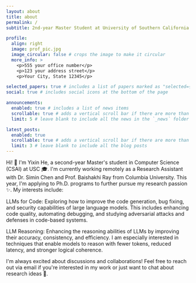 ```yaml
---
layout: about
title: about
permalink: /
subtitle: 2nd-year Master Student at University of Southern California

profile:
  align: right
  image: prof_pic.jpg
  image_circular: false # crops the image to make it circular
  more_info: >
    <p>555 your office number</p>
    <p>123 your address street</p>
    <p>Your City, State 12345</p>

selected_papers: true # includes a list of papers marked as "selected={true}"
social: true # includes social icons at the bottom of the page

announcements:
  enabled: true # includes a list of news items
  scrollable: true # adds a vertical scroll bar if there are more than 3 news items
  limit: 5 # leave blank to include all the news in the `_news` folder

latest_posts:
  enabled: true
  scrollable: true # adds a vertical scroll bar if there are more than 3 new posts items
  limit: 3 # leave blank to include all the blog posts
---
```


<!-- Write your biography here. Tell the world about yourself. Link to your favorite [subreddit](http://reddit.com). You can put a picture in, too. The code is already in, just name your picture `prof_pic.jpg` and put it in the `img/` folder.

Put your address / P.O. box / other info right below your picture. You can also disable any of these elements by editing `profile` property of the YAML header of your `_pages/about.md`. Edit `_bibliography/papers.bib` and Jekyll will render your [publications page](/al-folio/publications/) automatically.

Link to your social media connections, too. This theme is set up to use [Font Awesome icons](https://fontawesome.com/) and [Academicons](https://jpswalsh.github.io/academicons/), like the ones below. Add your Facebook, Twitter, LinkedIn, Google Scholar, or just disable all of them. -->

Hi! 👋 I'm Yixin He, a second-year Master's student in Computer Science (CSAI) at USC 🎓. I'm currently working remotely as a Research Assistant with Dr. Simin Chen and Prof. Baishakhi Ray from Columbia University. This year, I'm applying to Ph.D. programs to further pursue my research passion ✨.
My interests include:

LLMs for Code: Exploring how to improve the code generation, bug fixing, and security capabilities of large language models. This includes enhancing code quality, automating debugging, and studying adversarial attacks and defenses in code-based systems.

LLM Reasoning: Enhancing the reasoning abilities of LLMs by improving their accuracy, consistency, and efficiency. I am especially interested in techniques that enable models to reason with fewer tokens, reduced latency, and stronger logical coherence.

I'm always excited about discussions and collaborations! Feel free to reach out via email if you're interested in my work or just want to chat about research ideas 💬.
